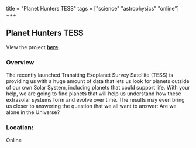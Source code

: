 title = "Planet Hunters TESS"
tags = ["science" "astrophysics" "online"]
+++

## Planet Hunters TESS

View the project [**here**](https://www.zooniverse.org/projects/nora-dot-eisner/planet-hunters-tess).

### Overview

The recently launched Transiting Exoplanet Survey Satellite (TESS) is providing us with a huge amount of data that lets us look for planets outside of our own Solar System, including planets that could support life. With your help, we are going to find planets that will help us understand how these extrasolar systems form and evolve over time. The results may even bring us closer to answering the question that we all want to answer: Are we alone in the Universe?

### Location:
Online
